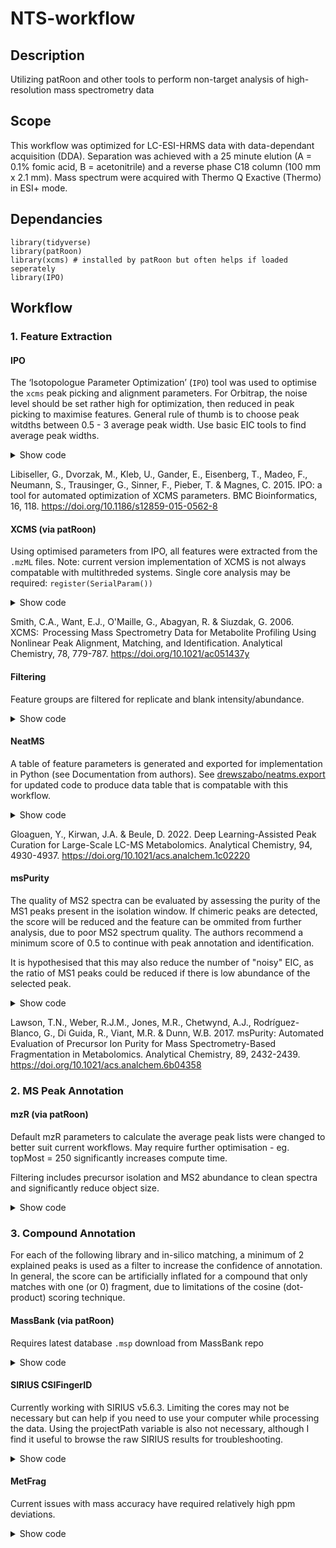 # NTS-workflow

## Description
Utilizing patRoon and other tools to perform non-target analysis of high-resolution mass spectrometry data

## Scope

This workflow was optimized for LC-ESI-HRMS data with data-dependant acquisition (DDA). Separation was achieved with a 25 minute elution (A = 0.1% fomic acid, B = acetonitrile) and a reverse phase C18 column (100 mm x 2.1 mm). Mass spectrum were acquired with Thermo Q Exactive (Thermo) in ESI+ mode.

## Dependancies
```
library(tidyverse)
library(patRoon)
library(xcms) # installed by patRoon but often helps if loaded seperately
library(IPO)
```

## Workflow

### 1. Feature Extraction

#### IPO

The ‘Isotopologue Parameter Optimization’ (`IPO`) tool was used to optimise the `xcms` peak picking and alignment parameters.
For Orbitrap, the noise level should be set rather high for optimization, then reduced in peak picking to maximise features.
General rule of thumb is to choose peak witdths between 0.5 - 3 average peak width. Use basic EIC tools to find average peak widths.

<details>
  <summary>Show code</summary>

```
if (!require("BiocManager", quietly = TRUE))
    install.packages("BiocManager")

BiocManager::install("IPO")

# Get Default XCMS Parameters
peakpickingParameters <- getDefaultXcmsSetStartingParams('centWave')

# Set New Optimisation Parameters
peakpickingParameters$min_peakwidth <- c(6, 18)
peakpickingParameters$max_peakwidth <- c(30, 90)
peakpickingParameters$ppm <- c(5,40)
peakpickingParameters$mzdiff <- c(-0.01, -0.001)
peakpickingParameters$snthresh <- c(3, 17)
peakpickingParameters$noise <- 500000

# Run Experiments
time.xcmsSet <- system.time({ # measuring time
  resultPeakpicking <- 
    optimizeXcmsSet(files = datafiles[1:6], 
                    params = peakpickingParameters, 
                    nSlaves = 1, 
                    subdir = NULL,
                    plot = TRUE)
})

# Show/Save Results
resultPeakpicking$best_settings$result
optimizedXcmsSetObject <- resultPeakpicking$best_settings$xset

# Retention Time / Alignment Optimisation
retcorGroupParameters <- getDefaultRetGroupStartingParams()
retcorGroupParameters$profStep <- 1
retcorGroupParameters$gapExtend <- 2.7

time.RetGroup <- system.time({ # measuring time
  resultRetcorGroup <-
    optimizeRetGroup(xset = optimizedXcmsSetObject, 
                     params = retcorGroupParameters, 
                     nSlaves = 1, 
                     subdir = NULL,
                     plot = TRUE)
})

# Display All Optimisation Settings
writeRScript(resultPeakpicking$best_settings$parameters, 
             resultRetcorGroup$best_settings)
```

</details>

Libiseller, G., Dvorzak, M., Kleb, U., Gander, E., Eisenberg, T., Madeo, F., Neumann, S., Trausinger, G., Sinner, F., Pieber, T. & Magnes, C. 2015. IPO: a tool for automated optimization of XCMS parameters. BMC Bioinformatics, 16, 118. https://doi.org/10.1186/s12859-015-0562-8

#### XCMS (via patRoon)

Using optimised parameters from IPO, all features were extracted from the `.mzML` files. Note: current version implementation of XCMS is not always compatable with multithreded systems. Single core analysis may be required: `register(SerialParam())`

<details>
  <summary>Show code</summary>

```
# Extract all features
fList <- findFeatures(anaInfo, "xcms3",
                      param = xcms::CentWaveParam(
                        ppm = 5,
                        peakwidth = c(10, 60), # half avg peak width - 2x avg peak width
                        snthresh = 3, # 10 last successful test
                        prefilter = c(3, 100),
                        mzCenterFun = "wMean", # from wMeanApex3
                        integrate = 1L,
                        mzdiff = 0.005, # minimum difference in m/z dimension required for peaks with overlapping retention times
                        fitgauss = TRUE, # normally false
                        noise = 1000
                      ),
                      verbose = FALSE)

# Perform feature alignment
fGroups <- groupFeatures(fList,
                         "xcms3",
                         rtalign = TRUE,
                         loadRawData = TRUE,
                         groupParam = xcms::PeakDensityParam(sampleGroups = anaInfo$group,
                                                             minFraction = 0,
                                                             minSamples = 1,
                                                             bw = 15, # cranked from 10 due to late eluting big peaks
                                                             binSize = 0.01), # corrected for misaligned m/z in features
                         retAlignParam = xcms::ObiwarpParam(center = 2,
                                                            response = 1,
                                                            gapInit = 0.3, #0.524 last successful test
                                                            gapExtend = 2.4, #2.7 last successful test
                                                            factorDiag = 2,
                                                            factorGap = 1,
                                                            binSize = 0.05), # 0.01 last successful test
                         verbose = FALSE)
```

</details>

Smith, C.A., Want, E.J., O'Maille, G., Abagyan, R. & Siuzdak, G. 2006. XCMS:  Processing Mass Spectrometry Data for Metabolite Profiling Using Nonlinear Peak Alignment, Matching, and Identification. Analytical Chemistry, 78, 779-787. https://doi.org/10.1021/ac051437y

#### Filtering

Feature groups are filtered for replicate and blank intensity/abundance.

<details>
  <summary>Show code</summary>

```
fGroups <-
  patRoon::filter(
    fGroups,
    absMinReplicateAbundance = NULL, # Minimum feature abundance in a replicate group
    relMinReplicateAbundance = NULL, # Minimum feature abundance in a replicate group
    relMinReplicates = NULL, # Minimum feature abundance in different replicates
    maxReplicateIntRSD = NULL, # Maximum relative standard deviation of feature intensities in a replicate group.
    relMinAnalyses = NULL, # Minimum feature abundance in all analyses
    absMinAnalyses = 2,
    blankThreshold = NULL, # For validation, maybe don't remove blanks ???
    removeBlanks = FALSE
  )
```

</details>

#### NeatMS

A table of feature parameters is generated and exported for implementation in Python (see Documentation from authors). See [drewszabo/neatms.export](https://www.github.com/drewszabo/ntms.export) for updated code to produce data table that is compatable with this workflow.

<details>
  <summary>Show code</summary>

```
# Export aligned feature groups to .csv for NeatMS analysis
source("https://raw.githubusercontent.com/drewszabo/Rntms/main/create_aligned_table.R")
feature_dataframe <- create_aligened_features(fGroups)

# Run NeatMS analysis (Python/Jupyter)

# Convert NeatMS results to YAML for filtering
source("https://raw.githubusercontent.com/drewszabo/Rntms/main/convert_to_yaml.R")
convert_to_yaml(ntms_results = "neatms_export.csv")

# Filter based on NeatMS prediction model (5621)
fGroups <- patRoon::filter(fGroups,
                           checkFeaturesSession = "model_session.yml",
                           removeBlanks = TRUE) # remove blanks here helped the picking of peaks with mzR here 

```
</details>

Gloaguen, Y., Kirwan, J.A. & Beule, D. 2022. Deep Learning-Assisted Peak Curation for Large-Scale LC-MS Metabolomics. Analytical Chemistry, 94, 4930-4937. https://doi.org/10.1021/acs.analchem.1c02220

#### msPurity

The quality of MS2 spectra can be evaluated by assessing the purity of the MS1 peaks present in the isolation window. If chimeric peaks are detected, the score will be reduced and the feature can be ommited from further analysis, due to poor MS2 spectrum quality. The authors recommend a minimum score of 0.5 to continue with peak annotation and identification.
  
  It is hypothesised that this may also reduce the number of "noisy" EIC, as the ratio of MS1 peaks could be reduced if there is low abundance of the selected peak.

<details>
  <summary>Show code</summary>

Code not yet implemented or tested. -DS

</details>

Lawson, T.N., Weber, R.J.M., Jones, M.R., Chetwynd, A.J., Rodrı́guez-Blanco, G., Di Guida, R., Viant, M.R. & Dunn, W.B. 2017. msPurity: Automated Evaluation of Precursor Ion Purity for Mass Spectrometry-Based Fragmentation in Metabolomics. Analytical Chemistry, 89, 2432-2439. https://doi.org/10.1021/acs.analchem.6b04358

### 2. MS Peak Annotation
  
  #### mzR (via patRoon)
  
  Default mzR parameters to calculate the average peak lists were changed to better suit current workflows. May require further optimisation - eg. topMost = 250 significantly increases compute time.
  
  Filtering includes precursor isolation and MS2 abundance to clean spectra and significantly reduce object size.
  
  <details>
  <summary>Show code</summary>

```
# Set parameters (mz window)
avgFeatParams <- getDefAvgPListParams(clusterMzWindow = 0.005,
                                      topMost = 250
                                      #method = "distance" # default "hclust" uses clustered height
                                      )

precRules <- getDefIsolatePrecParams(maxIsotopes = 4,
                                     mzDefectRange = c(-0.1, 0.1)
                                     )


# Calculate MS and MSMS peak lists from suspect screening

time.mzr <- system.time({
  mslists <- generateMSPeakLists(
    fGroups,
    "mzr",
    maxMSRtWindow = 5,
    precursorMzWindow = 0.2, # +/- 0.2 Da = 0.4 Da
    topMost = NULL,
    avgFeatParams = avgFeatParams,
    avgFGroupParams = avgFeatParams
  )
})


# Filtering only top 99% MSMS peaks based on relative abundance

mslists <- patRoon::filter(mslists,
                           absMSIntThr = 1000,
                           relMSMSIntThr = 0.05, # trying to reduce noise (helped with at least 1)
                           withMSMS = TRUE,
                           minMSMSPeaks = 1,
                           retainPrecursorMSMS = TRUE,
                           isolatePrec = precRules, # Issue 87 fixed 24-07-23
                           )
```

</details>
    
### 3. Compound Annotation
    
For each of the following library and in-silico matching, a minimum of 2 explained peaks is used as a filter to increase the confidence of annotation. In general, the score can be artificially inflated for a compound that only matches with one (or 0) fragment, due to limitations of the cosine (dot-product) scoring technique.
    
#### MassBank (via patRoon)
    
Requires latest database `.msp` download from MassBank repo
    
<details>
  <summary>Show code</summary>

```
mslibrary <- loadMSLibrary("C:/Data/MassBank/MassBank_NIST.msp", "msp")

simParam <- getDefSpecSimParams(
  absMzDev = 0.02 # 20 mDa difference for MS2 spectra
  ) # https://rickhelmus.github.io/patRoon/reference/specSimParams.html

time.MassBank <- system.time({
  compoundsMB <-
    generateCompounds(
      fGroupsSusp,
      mslists,
      "library",
      adduct = "[M+H]+",
      MSLibrary = mslibrary,
      minSim = 0.50,
      absMzDev = 0.05,
      spectrumType = "MS2",
      checkIons = "adduct",
      specSimParams = simParam # increase bin size
    )
})

# Filter for minimum explained peaks and formula score
compoundsMB <- patRoon::filter(compoundsMB, topMost = 1, minExplainedPeaks = 2)

# Export results as
resultsMB <- patRoon::as.data.table(compoundsMB, fGroups = fGroups)
```

</details>

#### SIRIUS CSIFingerID
  
Currently working with SIRIUS v5.6.3. Limiting the cores may not be necessary but can help if you need to use your computer while processing the data. Using the projectPath variable is also not necessary, although I find it useful to browse the raw SIRIUS results for troubleshooting.
  
<details>
<summary>Show code</summary>

```
time.SIRIUS <- system.time({
  compoundsSIR <-
    generateCompounds(
      fGroupsSusp,
      mslists,
      "sirius",
      relMzDev = 5,
      adduct = "[M+H]+",
      formulaDatabase = "pubchem",
      topMost = 5,
      topMostFormulas = 10, # from 5 - hopefully increase the number of form used to calculate structures
      profile = "orbitrap",
      splitBatches = FALSE,
      cores = 4,
      elements = "CHONPSFClBr",
      extraOptsFormula = "--ppm-max-ms2=50",
      verbose = TRUE
    )
})
                  
  # Filter for minimum explained peaks and SIRIUS score
  compoundsSIR <- patRoon::filter(compoundsSIR, topMost = 1, minExplainedPeaks = 2)

  # Export results as
  resultsSIR <- patRoon::as.data.table(compoundsSIR, fGroups = fGroups)
                  
  ```

</details>
  
#### MetFrag
  
  Current issues with mass accuracy have required relatively high ppm deviations.
  
  <details>
  <summary>Show code</summary>

```
time.MetFrag <- system.time({
  compoundsMF <-
    generateCompounds(
      fGroupsSusp,
      mslists,
      "metfrag",
      method = "CL",
      topMost = 5,
      dbRelMzDev = 5,
      fragAbsMzDev = 0.02, # changed from 5 ppm (relative) to equal MassBank
      adduct = "[M+H]+",
      database = "pubchemlite",
      maxCandidatesToStop = 2500 # resource intensive - consider using PubChemLite to reduce #candidates
    )
})

# Filter for minimum explained peaks and formula score
compoundsMF <- patRoon::filter(compoundsMF, topMost = 1, minExplainedPeaks = 2)

# Export results as
resultsMF <- patRoon::as.data.table(compoundsMF, fGroups = fGroups)
```

</details>

